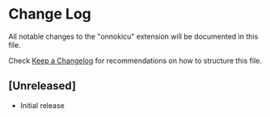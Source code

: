 # Change Log

All notable changes to the "onnokicu" extension will be documented in this file.

Check [Keep a Changelog](http://keepachangelog.com/) for recommendations on how to structure this file.

## [Unreleased]

- Initial release
